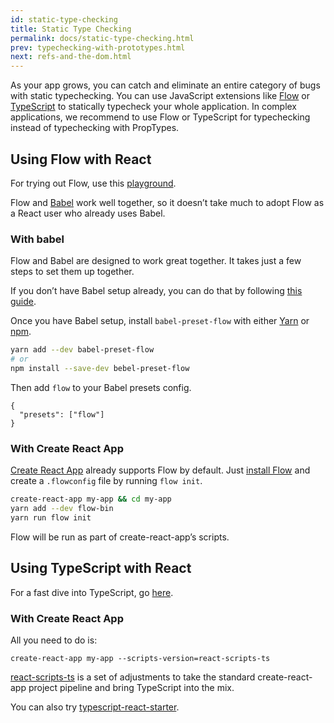 ```yaml
---
id: static-type-checking
title: Static Type Checking
permalink: docs/static-type-checking.html
prev: typechecking-with-prototypes.html
next: refs-and-the-dom.html
---
```


As your app grows, you can catch and eliminate an entire category of bugs with static typechecking. You can use JavaScript extensions like [Flow](https://flowtype.org/) or [TypeScript](https://www.typescriptlang.org/) to statically typecheck your whole application. In complex applications, we recommend to use Flow or TypeScript for typechecking instead of typechecking with PropTypes.

## Using Flow with React

For trying out Flow, use this [playground](https://flow.org/try/).

Flow and [Babel](http://babeljs.io/) work well together, so it doesn’t take much to adopt Flow as a React user who already uses Babel.

### With babel

Flow and Babel are designed to work great together. It takes just a few steps to set them up together.

If you don’t have Babel setup already, you can do that by following [this guide](http://babeljs.io/docs/setup/).

Once you have Babel setup, install `babel-preset-flow` with either [Yarn](https://yarnpkg.com/) or [npm](https://www.npmjs.com/).

```bash
yarn add --dev babel-preset-flow
# or
npm install --save-dev bebel-preset-flow
```

Then add `flow` to your Babel presets config.

```
{
  "presets": ["flow"]
}
```

### With Create React App

[Create React App](https://github.com/facebookincubator/create-react-app) already supports Flow by default. Just [install Flow](https://flow.org/en/docs/install/) and create a `.flowconfig` file by running `flow init`.

```bash
create-react-app my-app && cd my-app
yarn add --dev flow-bin
yarn run flow init
```

Flow will be run as part of create-react-app’s scripts.

## Using TypeScript with React

For a fast dive into TypeScript, go [here](https://www.typescriptlang.org/play/).

### With Create React App

All you need to do is:

```
create-react-app my-app --scripts-version=react-scripts-ts
```

[react-scripts-ts](https://www.npmjs.com/package/react-scripts-ts) is a set of adjustments to take the standard create-react-app project pipeline and bring TypeScript into the mix.

You can also try [typescript-react-starter](https://github.com/Microsoft/TypeScript-React-Starter#typescript-react-starter).